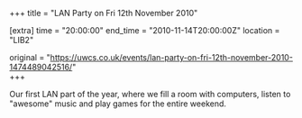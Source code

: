 +++
title = "LAN Party on Fri 12th November 2010"

[extra]
time = "20:00:00"
end_time = "2010-11-14T20:00:00Z"
location = "LIB2"

original = "https://uwcs.co.uk/events/lan-party-on-fri-12th-november-2010-1474489042516/"    
+++

Our first LAN part of the year, where we fill a room with computers, listen to "awesome" music and play games for the entire weekend.

